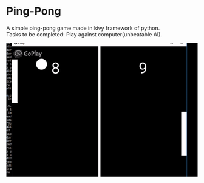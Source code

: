 # Ping-Pong
A simple ping-pong game made in kivy framework of python.    
Tasks to be completed: Play against computer(unbeatable AI).    

![alt tag](https://raw.githubusercontent.com/AProjectAMonth/Ping-Pong/master/demo.gif) 
